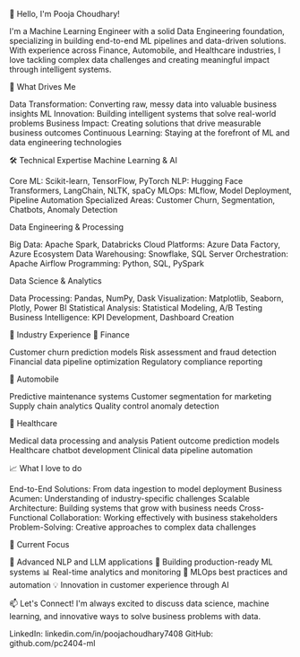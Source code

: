 👋 Hello, I'm Pooja Choudhary!


I'm a Machine Learning Engineer with a solid Data Engineering foundation, specializing in building end-to-end ML pipelines and data-driven solutions. With experience across Finance, Automobile, and Healthcare industries, I love tackling complex data challenges and creating meaningful impact through intelligent systems.

🎯 What Drives Me

Data Transformation: Converting raw, messy data into valuable business insights
ML Innovation: Building intelligent systems that solve real-world problems
Business Impact: Creating solutions that drive measurable business outcomes
Continuous Learning: Staying at the forefront of ML and data engineering technologies


🛠️ Technical Expertise
Machine Learning & AI

Core ML: Scikit-learn, TensorFlow, PyTorch
NLP: Hugging Face Transformers, LangChain, NLTK, spaCy
MLOps: MLflow, Model Deployment, Pipeline Automation
Specialized Areas: Customer Churn, Segmentation, Chatbots, Anomaly Detection

Data Engineering & Processing

Big Data: Apache Spark, Databricks
Cloud Platforms: Azure Data Factory, Azure Ecosystem
Data Warehousing: Snowflake, SQL Server
Orchestration: Apache Airflow
Programming: Python, SQL, PySpark

Data Science & Analytics

Data Processing: Pandas, NumPy, Dask
Visualization: Matplotlib, Seaborn, Plotly, Power BI
Statistical Analysis: Statistical Modeling, A/B Testing
Business Intelligence: KPI Development, Dashboard Creation


🏢 Industry Experience
🏦 Finance

Customer churn prediction models
Risk assessment and fraud detection
Financial data pipeline optimization
Regulatory compliance reporting

🚗 Automobile

Predictive maintenance systems
Customer segmentation for marketing
Supply chain analytics
Quality control anomaly detection

🏥 Healthcare

Medical data processing and analysis
Patient outcome prediction models
Healthcare chatbot development
Clinical data pipeline automation


📈 What I love to do

End-to-End Solutions: From data ingestion to model deployment
Business Acumen: Understanding of industry-specific challenges
Scalable Architecture: Building systems that grow with business needs
Cross-Functional Collaboration: Working effectively with business stakeholders
Problem-Solving: Creative approaches to complex data challenges


🌟 Current Focus

🔬 Advanced NLP and LLM applications
🤖 Building production-ready ML systems
📊 Real-time analytics and monitoring
🚀 MLOps best practices and automation
💡 Innovation in customer experience through AI


📫 Let's Connect!
I'm always excited to discuss data science, machine learning, and innovative ways to solve business problems with data.

LinkedIn: linkedin.com/in/poojachoudhary7408
GitHub: github.com/pc2404-ml

